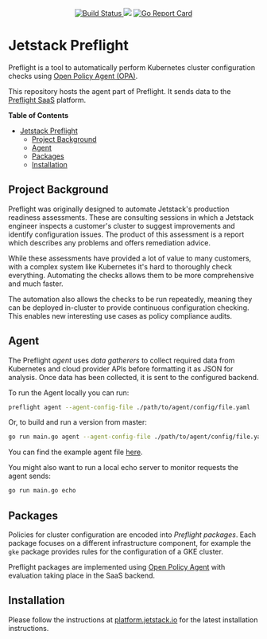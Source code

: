 <p align="center">
<a href="https://prow.build-infra.jetstack.net/?job=post-preflight-release-canary">
<!-- prow build badge, godoc, and go report card-->
<img alt="Build Status" src="https://prow.build-infra.jetstack.net/badge.svg?jobs=post-preflight-release-canary">
</a>
<a href="https://godoc.org/github.com/jetstack/preflight"><img src="https://godoc.org/github.com/jetstack/preflight?status.svg"></a>
<a href="https://goreportcard.com/report/github.com/jetstack/preflight"><img alt="Go Report Card" src="https://goreportcard.com/badge/github.com/jetstack/preflight" /></a>
</p>

# Jetstack Preflight

Preflight is a tool to automatically perform Kubernetes cluster configuration
checks using [Open Policy Agent (OPA)](https://www.openpolicyagent.org/).

This repository hosts the agent part of Preflight. It sends data to the [Preflight SaaS](https://preflight.jetstack.io) platform.

<!-- markdown-toc start - Don't edit this section. Run M-x
markdown-toc-refresh-toc -->

**Table of Contents**

* [Jetstack Preflight](#jetstack-preflight)
   * [Project Background](#project-background)
   * [Agent](#agent)
   * [Packages](#packages)
   * [Installation](#installation)

<!-- markdown-toc end -->

## Project Background

Preflight was originally designed to automate Jetstack's production readiness
assessments.
These are consulting sessions in which a Jetstack engineer inspects a customer's
cluster to suggest improvements and identify configuration issues.
The product of this assessment is a report
which describes any problems and offers remediation advice.

While these assessments have provided a lot of value to many customers, with a
complex system like Kubernetes it's hard to thoroughly check everything.
Automating the checks allows them to be more comprehensive and much faster.

The automation also allows the checks to be run repeatedly, meaning they can be
deployed in-cluster to provide continuous configuration checking. This enables
new interesting use cases as policy compliance audits.

## Agent

The Preflight _agent_ uses _data gatherers_ to collect required data from
Kubernetes and cloud provider APIs before formatting it as JSON for analysis.
Once data has been collected, it is sent to the configured backend.

To run the Agent locally you can run:

```bash
preflight agent --agent-config-file ./path/to/agent/config/file.yaml
```

Or, to build and run a version from master:

```bash
go run main.go agent --agent-config-file ./path/to/agent/config/file.yaml
```

You can find the example agent file
[here](https://github.com/jetstack/preflight/blob/master/agent.yaml).

You might also want to run a local echo server to monitor requests the agent
sends:

```bash
go run main.go echo
```

## Packages

Policies for cluster configuration are encoded into *Preflight packages*.  Each
package focuses on a different infrastructure component, for example the `gke`
package provides rules for the configuration of a GKE cluster.

Preflight packages are implemented using
[Open Policy Agent](https://www.openpolicyagent.org) with evaluation
taking place in the SaaS backend.

## Installation

Please follow the instructions at
[platform.jetstack.io](https://platform.jetstack.io) for the latest
installation instructions.
